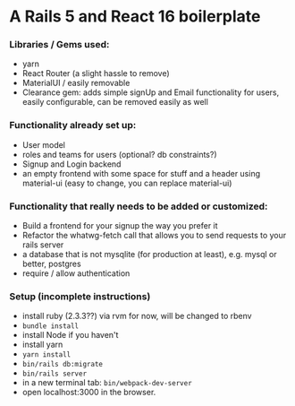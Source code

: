 # A Rails 5 and React 16 boilerplate

### Libraries / Gems used:
- yarn
- React Router (a slight hassle to remove)
- MaterialUI / easily removable
- Clearance gem: adds simple signUp and Email functionality for users, easily configurable, can be removed easily as well

### Functionality already set up:
- User model
- roles and teams for users (optional? db constraints?)
- Signup and Login backend
- an empty frontend with some space for stuff and a header using material-ui (easy to change, you can replace material-ui)

### Functionality that really needs to be added or customized:
- Build a frontend for your signup the way you prefer it
- Refactor the whatwg-fetch call that allows you to send requests to your rails server
- a database that is not mysqlite (for production at least), e.g. mysql or better, postgres
- require / allow authentication

### Setup (incomplete instructions)
- install ruby (2.3.3??) via rvm for now, will be changed to rbenv
- `bundle install`
- install Node if you haven't
- install yarn
- `yarn install`
- `bin/rails db:migrate`
- `bin/rails server`
- in a new terminal tab: `bin/webpack-dev-server`
- open localhost:3000 in the browser.
